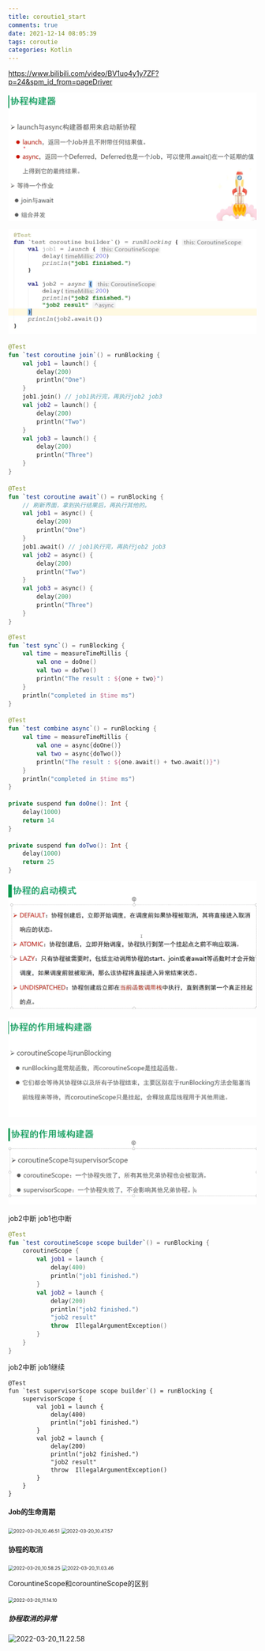 ```yaml
---
title: coroutie1_start
comments: true
date: 2021-12-14 08:05:39
tags: coroutie
categories: Kotlin
---
```




https://www.bilibili.com/video/BV1uo4y1y7ZF?p=24&spm_id_from=pageDriver



![2021-12-13_1.04.30](coroutie-start/2021-12-13_1.04.30.png)





![2021-12-13_1.12.31_](coroutie-start/2021-12-13_1.12.31.png)



```kotlin
@Test
fun `test coroutine join`() = runBlocking {
    val job1 = launch() {
        delay(200)
        println("One")
    }
    job1.join() // job1执行完，再执行job2 job3
    val job2 = launch() {
        delay(200)
        println("Two")
    }
    val job3 = launch() {
        delay(200)
        println("Three")
    }
}

@Test
fun `test coroutine await`() = runBlocking {
    // 刷新界面，拿到执行结果后，再执行其他的。
    val job1 = async() {
        delay(200)
        println("One")
    }
    job1.await() // job1执行完，再执行job2 job3
    val job2 = async() {
        delay(200)
        println("Two")
    }
    val job3 = async() {
        delay(200)
        println("Three")
    }
}
```



```kotlin
@Test
fun `test sync`() = runBlocking {
    val time = measureTimeMillis {
        val one = doOne()
        val two = doTwo()
        println("The result : ${one + two}")
    }
    println("completed in $time ms")
}

@Test
fun `test combine async`() = runBlocking {
    val time = measureTimeMillis {
        val one = async{doOne()}
        val two = async{doTwo()}
        println("The result : ${one.await() + two.await()}")
    }
    println("completed in $time ms")
}

private suspend fun doOne(): Int {
    delay(1000)
    return 14
}

private suspend fun doTwo(): Int {
    delay(1000)
    return 25
}
```



![coroutie-start](coroutie-start/2021-12-14_9.17.33.png)



![coroutie-start](coroutie-start/2021-12-14_9.49.35.png)

![coroutie-start](coroutie-start/2021-12-14_10.22.41.png)





job2中断 job1也中断

```kotlin
@Test
fun `test coroutineScope scope builder`() = runBlocking {
    coroutineScope {
        val job1 = launch {
            delay(400)
            println("job1 finished.")
        }
        val job2 = launch {
            delay(200)
            println("job2 finished.")
            "job2 result"
            throw  IllegalArgumentException()
        }
    }
}

```



job2中断 job1继续

```
@Test
fun `test supervisorScope scope builder`() = runBlocking {
    supervisorScope {
        val job1 = launch {
            delay(400)
            println("job1 finished.")
        }
        val job2 = launch {
            delay(200)
            println("job2 finished.")
            "job2 result"
            throw  IllegalArgumentException()
        }
    }
}
```



#### Job的生命周期

<img src="/Users/m/Documents/BLOG/source/_posts/coroutie-start/2022-03-20_10.46.51.png" alt="2022-03-20_10.46.51" style="zoom:67%;" />



<img src="/Users/m/Documents/BLOG/source/_posts/coroutie-start/2022-03-20_10.47.57.png" alt="2022-03-20_10.47.57" style="zoom:67%;" />



#### 协程的取消

<img src="/Users/m/Documents/BLOG/source/_posts/coroutie-start/2022-03-20_10.58.25.png" alt="2022-03-20_10.58.25" style="zoom:67%;" />

<img src="/Users/m/Documents/BLOG/source/_posts/coroutie-start/2022-03-20_11.03.46.png" alt="2022-03-20_11.03.46" style="zoom:67%;" />



CorountineScope和corountineScope的区别



<img src="/Users/m/Documents/BLOG/source/_posts/coroutie-start/2022-03-20_11.14.10.png" alt="2022-03-20_11.14.10" style="zoom:67%;" />

##### 协程取消的异常

![2022-03-20_11.22.58](/Users/m/Documents/BLOG/source/_posts/coroutie-start/2022-03-20_11.22.58.png)



